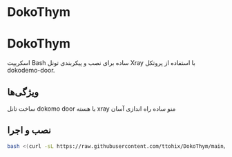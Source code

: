 # DokoThym

# DokoThym

اسکریپت Bash ساده برای نصب و پیکربندی تونل Xray با استفاده از پروتکل dokodemo-door.

## ویژگی‌ها

ساخت تانل dokomo door با هسته xray 
منو ساده
راه اندازی آسان


## نصب و اجرا

```bash
bash <(curl -sL https://raw.githubusercontent.com/ttohix/DokoThym/main/dokothym.sh)


